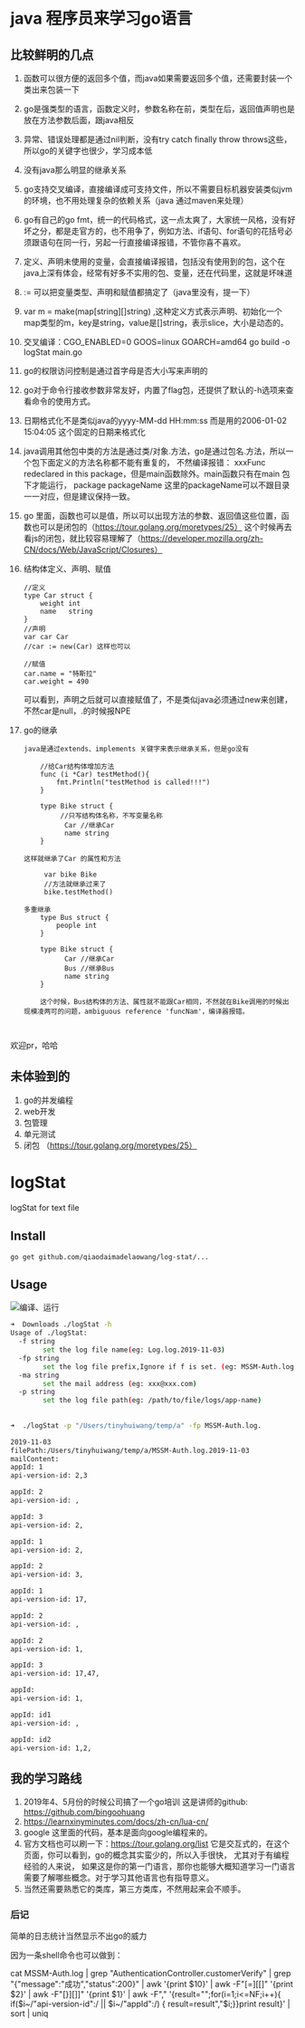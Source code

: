 # java 程序员来学习go语言


## 比较鲜明的几点

1. 函数可以很方便的返回多个值，而java如果需要返回多个值，还需要封装一个类出来包装一下
1. go是强类型的语言，函数定义时，参数名称在前，类型在后，返回值声明也是放在方法参数后面，跟java相反
1. 异常、错误处理都是通过nil判断，没有try catch finally throw throws这些，所以go的关键字也很少，学习成本低
1. 没有java那么明显的继承关系 
1. go支持交叉编译，直接编译成可支持文件，所以不需要目标机器安装类似jvm的环境，也不用处理复杂的依赖关系（java 通过maven来处理）
1. go有自己的go fmt，统一的代码格式，这一点太爽了，大家统一风格，没有好坏之分，都是走官方的，也不用争了，例如方法、if语句、for语句的花括号必须跟语句在同一行，另起一行直接编译报错，不管你喜不喜欢。
1. 定义、声明未使用的变量，会直接编译报错，包括没有使用到的包，这个在java上深有体会，经常有好多不实用的包、变量，还在代码里，这就是坏味道
1. := 可以把变量类型、声明和赋值都搞定了（java里没有，提一下）
1. var m = make(map[string][]string) ,这种定义方式表示声明、初始化一个map类型的m，key是string，value是[]string，表示slice，大小是动态的。
1. 交叉编译：CGO_ENABLED=0 GOOS=linux GOARCH=amd64 go build -o logStat main.go
1. go的权限访问控制是通过首字母是否大小写来声明的
1. go对于命令行接收参数非常友好，内置了flag包，还提供了默认的-h选项来查看命令的使用方式。
1. 日期格式化不是类似java的yyyy-MM-dd HH:mm:ss 而是用的2006-01-02 15:04:05 这个固定的日期来格式化
1. java调用其他包中类的方法是通过类/对象.方法，go是通过包名.方法，所以一个包下面定义的方法名称都不能有重复的，
   不然编译报错： xxxFunc redeclared in this package，但是main函数除外。main函数只有在main 包下才能运行，
   package packageName
   这里的packageName可以不跟目录一一对应，但是建议保持一致。
1. go 里面，函数也可以是值，所以可以出现方法的参数、返回值这些位置，函数也可以是闭包的（https://tour.golang.org/moretypes/25）
   这个时候再去看js的闭包，就比较容易理解了（https://developer.mozilla.org/zh-CN/docs/Web/JavaScript/Closures）
1. 结构体定义、声明、赋值
    ```
    //定义
    type Car struct {
        weight int
        name   string
    }
    //声明
    var car Car
    //car := new(Car) 这样也可以
    
    //赋值
    car.name = "特斯拉"
    car.weight = 490
    ```
    可以看到，声明之后就可以直接赋值了，不是类似java必须通过new来创建，不然car是null，.的时候报NPE
    
1. go的继承
    ```
    java是通过extends、implements 关键字来表示继承关系，但是go没有
    
        //给Car结构体增加方法
        func (i *Car) testMethod(){
            fmt.Println("testMethod is called!!!")
        }
    
        type Bike struct {
             //只写结构体名称，不写变量名称
              Car //继承Car
              name string
        }
     
    这样就继承了Car 的属性和方法
     
         var bike Bike
         //方法就继承过来了
         bike.testMethod()
         
    多重继承
        type Bus struct {
            people int
        }
        
        type Bike struct {
              Car //继承Car
              Bus //继承Bus
              name string
        }
        
        这个时候，Bus结构体的方法、属性就不能跟Car相同，不然就在Bike调用的时候出现模凌两可的问题，ambiguous reference 'funcNam'，编译器报错。
        
         
    
    ```


欢迎pr，哈哈

## 未体验到的

1. go的并发编程
1. web开发
1. 包管理
1. 单元测试
1. 闭包 （https://tour.golang.org/moretypes/25）



# logStat
logStat for text file

## Install

`go get github.com/qiaodaimadelaowang/log-stat/...`

## Usage

![编译、运行](https://raw.githubusercontent.com/qiaodaimadelaowang/log-stat/master/resources/go-bulid-%26-run.gif "编译、运行")



```bash
➜  Downloads ./logStat -h
Usage of ./logStat:
  -f string
    	set the log file name(eg: Log.log.2019-11-03)
  -fp string
    	set the log file prefix,Ignore if f is set. (eg: MSSM-Auth.log.) (default "MSSM-Auth.log.")
  -ma string
    	set the mail address (eg: xxx@xxx.com)
  -p string
    	set the log file path(eg: /path/to/file/logs/app-name)
    	
    	
➜  ./logStat -p "/Users/tinyhuiwang/temp/a" -fp MSSM-Auth.log.

2019-11-03
filePath:/Users/tinyhuiwang/temp/a/MSSM-Auth.log.2019-11-03
mailContent:
appId: 1
api-version-id: 2,3

appId: 2
api-version-id: ,

appId: 3
api-version-id: 2,

appId: 1
api-version-id: 2,

appId: 2
api-version-id: 3,

appId: 1
api-version-id: 17,

appId: 2
api-version-id: ,

appId: 2
api-version-id: 1,

appId: 3
api-version-id: 17,47,

appId:
api-version-id: 1,

appId: id1
api-version-id: ,

appId: id2
api-version-id: 1,2,
```


## 我的学习路线

1. 2019年4、5月份的时候公司搞了一个go培训 这是讲师的github: https://github.com/bingoohuang 
1. https://learnxinyminutes.com/docs/zh-cn/lua-cn/
1. google
这里面的代码，基本是面向google编程来的。
1. 官方文档也可以刷一下：https://tour.golang.org/list 它是交互式的，在这个页面，你可以看到，go的概念其实蛮少的，所以入手很快，
尤其对于有编程经验的人来说， 如果这是你的第一门语言，那你也能够大概知道学习一门语言需要了解哪些概念。对于学习其他语言也有指导意义。
1. 当然还需要熟悉它的类库，第三方类库，不然用起来会不顺手。



### 后记
简单的日志统计当然显示不出go的威力

因为一条shell命令也可以做到：

cat MSSM-Auth.log | grep "AuthenticationController.customerVerify" | grep "{\"message\":\"成功\",\"status\":200}" | awk '{print $10}' | awk -F"[=][[]" '{print $2}' | awk -F"[}][]]" '{print $1}' | awk -F"," '{result="";for(i=1;i<=NF;i++){ if($i~/"api-version-id":/ || $i~/"appId":/) { result=result","$i;}}print result}' | sort | uniq